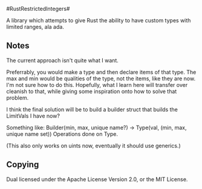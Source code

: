 #RustRestrictedIntegers#

A library which attempts to give Rust the ability to have custom types with
limited ranges, ala ada.

## Notes ##
The current approach isn't quite what I want.

Preferrably, you would make a type and then declare items of that type. The max and min
would be qualities of the type, not the items, like they are now. I'm not sure how to do
this. Hopefully, what I learn here will transfer over cleanish to that, while giving
some inspiration onto how to solve that problem.

I think the final solution will be to build a builder struct that builds the LimitVals
I have now?

Something like:
Builder(min, max, unique name?) -> Type(val, (min, max, unique name set))
Operations done on Type.

(This also only works on uints now, eventually it should use generics.)

## Copying ##

Dual licensed under the Apache License Version 2.0, or the MIT License.
